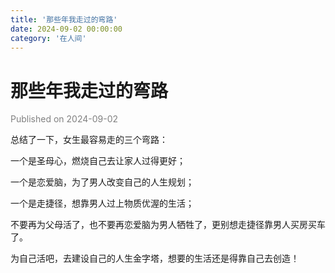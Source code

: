 ```yaml
---
title: '那些年我走过的弯路'
date: 2024-09-02 00:00:00
category: '在人间'
---
```


# 那些年我走过的弯路

<font color=gray>Published on 2024-09-02</font>

总结了一下，女生最容易走的三个弯路：

一个是圣母心，燃烧自己去让家人过得更好；

一个是恋爱脑，为了男人改变自己的人生规划；

一个是走捷径，想靠男人过上物质优渥的生活；

不要再为父母活了，也不要再恋爱脑为男人牺牲了，更别想走捷径靠男人买房买车了。

为自己活吧，去建设自己的人生金字塔，想要的生活还是得靠自己去创造！
